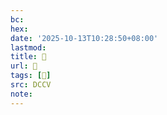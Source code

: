 ```yaml
---
bc:
hex:
date: '2025-10-13T10:28:50+08:00'
lastmod:
title: 􅘧
url: 􅘧
tags: [𪁧]
src: DCCV
note:
---
```

